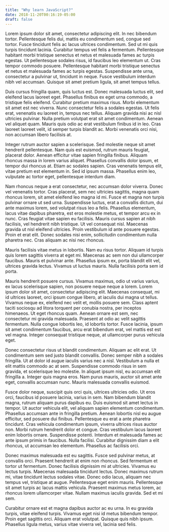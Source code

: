 ```yaml
---
title: "Why learn JavaScript?"
date: 2018-11-20T00:16:19-05:00
draft: false
---
```


Lorem ipsum dolor sit amet, consectetur adipiscing elit. In nec bibendum tortor. Pellentesque felis dui, mattis eu condimentum sed, congue sed tortor. Fusce tincidunt felis ac lacus ultrices condimentum. Sed ut mi quis turpis tincidunt lacinia. Curabitur tempus vel felis a fermentum. Pellentesque habitant morbi tristique senectus et netus et malesuada fames ac turpis egestas. Ut pellentesque sodales risus, id faucibus leo elementum ut. Cras tempor commodo posuere. Pellentesque habitant morbi tristique senectus et netus et malesuada fames ac turpis egestas. Suspendisse ante urna, consectetur a pulvinar ut, tincidunt in neque. Fusce vestibulum interdum nibh vel accumsan. Quisque sit amet pretium ligula, sit amet tempus tellus.

Duis cursus fringilla quam, quis luctus est. Donec malesuada luctus elit, sed eleifend lacus laoreet eget. Phasellus finibus ex eget urna commodo, a tristique felis eleifend. Curabitur pretium maximus risus. Morbi elementum sit amet est nec viverra. Nunc consectetur felis a sodales egestas. Ut felis erat, venenatis eu laoreet in, tempus nec tellus. Aliquam gravida nisi ac nisl ultricies pulvinar. Nulla pretium volutpat erat sit amet condimentum. Aenean vel aliquet quam. Mauris quis odio ac erat vestibulum finibus id in leo. Cras laoreet laoreet velit, id semper turpis blandit ac. Morbi venenatis orci nisi, non accumsan libero facilisis at.

Integer rutrum auctor sapien a scelerisque. Sed molestie neque sit amet hendrerit pellentesque. Nam quis est euismod, rutrum mauris feugiat, placerat dolor. Aenean efficitur vitae sapien fringilla finibus. Aliquam rhoncus massa in lorem varius aliquet. Phasellus convallis dolor ipsum, et tempor dui rhoncus at. Etiam ac sodales sapien. Cras venenatis tempus elit, vitae pretium est elementum in. Sed id ipsum massa. Phasellus enim leo, vulputate ac tortor eget, pellentesque interdum diam.

Nam rhoncus neque a erat consectetur, nec accumsan dolor viverra. Donec vel venenatis tortor. Cras placerat, sem nec ultricies sagittis, magna quam rhoncus lorem, sit amet eleifend leo magna id mi. Fusce et magna non turpis pulvinar ornare ut sed urna. Suspendisse luctus, erat a convallis dictum, dui ante maximus lorem, sed volutpat risus leo a felis. Phasellus elementum, lacus vitae dapibus pharetra, est eros molestie metus, et tempor arcu ex in nunc. Cras feugiat vitae sapien eu facilisis. Mauris cursus sapien at nibh facilisis, vel hendrerit nibh tristique. Ut vel consequat nisl. Maecenas gravida ut nisl eleifend ultricies. Proin vestibulum id ante posuere egestas. Proin et erat elit. Donec sodales nisi enim, sollicitudin condimentum nulla pharetra nec. Cras aliquam ac nisi nec rhoncus.

Mauris facilisis vitae metus in lobortis. Nam eu risus tortor. Aliquam id turpis quis lorem sagittis viverra at eget mi. Maecenas ac sem non dui ullamcorper faucibus. Mauris et pulvinar ante. Phasellus ipsum ex, porta blandit elit vel, ultrices gravida lectus. Vivamus ut luctus mauris. Nulla facilisis porta sem id porta.

Mauris hendrerit posuere cursus. Vivamus maximus, odio ut varius varius, ex lacus scelerisque sapien, non posuere neque neque a lorem. Lorem ipsum dolor sit amet, consectetur adipiscing elit. Maecenas consequat, mi id ultrices laoreet, orci ipsum congue libero, at iaculis dui magna ut tellus. Vivamus neque ex, eleifend nec velit et, mollis posuere sem. Class aptent taciti sociosqu ad litora torquent per conubia nostra, per inceptos himenaeos. Ut eget rhoncus quam. Aenean ornare est sem, nec consectetur mi gravida malesuada. Praesent at odio ac velit sagittis fermentum. Nulla congue lobortis leo, id lobortis tortor. Fusce lacinia, ipsum sit amet condimentum faucibus, arcu erat bibendum erat, vel mattis est est vel magna. Integer consequat tristique neque, at ullamcorper purus vehicula eget.

Donec consectetur risus ut blandit condimentum. Aliquam ac elit erat. Ut condimentum sem sed justo blandit convallis. Donec semper nibh a sodales fringilla. Ut at dolor id augue iaculis varius nec a nisl. Vestibulum a nulla et elit mattis commodo ac at sem. Suspendisse commodo risus in sem gravida, et scelerisque leo molestie. In aliquet ipsum nisl, eu accumsan elit fringilla a. Integer quis magna eros. Nam purus mauris, auctor sit amet ante eget, convallis accumsan nunc. Mauris malesuada convallis euismod.

Fusce dolor neque, suscipit quis orci quis, ultrices ultricies odio. Ut eros orci, faucibus id posuere lacinia, varius in sem. Nam bibendum blandit magna, rutrum aliquam purus dapibus eu. Duis euismod sit amet lectus in tempor. Ut auctor vehicula elit, vel aliquam sapien elementum condimentum. Phasellus accumsan ante in fringilla pretium. Aenean lobortis nisl eu augue efficitur, sed posuere dui finibus. Pellentesque eu erat a ante pharetra tincidunt. Cras vehicula condimentum ipsum, viverra ultrices risus auctor non. Morbi rutrum hendrerit dolor et congue. Cras vestibulum lacus laoreet enim lobortis ornare. Suspendisse potenti. Interdum et malesuada fames ac ante ipsum primis in faucibus. Nulla facilisi. Curabitur dignissim diam a elit rhoncus, ut accumsan leo elementum. Phasellus ac facilisis orci.

Donec maximus malesuada est eu sagittis. Fusce sed pulvinar metus, at convallis orci. Praesent hendrerit at enim non rhoncus. Sed fermentum et tortor ut fermentum. Donec facilisis dignissim mi at ultricies. Vivamus eu lectus turpis. Maecenas malesuada tincidunt lectus. Donec maximus rutrum mi, vitae tincidunt lectus sodales vitae. Donec odio lacus, aliquam nec tempus vel, tristique at augue. Pellentesque eget enim mauris. Pellentesque sit amet turpis ac lacus mattis vehicula. Praesent maximus metus lorem, ac rhoncus lorem ullamcorper vitae. Nullam maximus iaculis gravida. Sed et mi sem.

Curabitur ornare est et magna dapibus auctor ac eu urna. In eu gravida turpis, vitae eleifend turpis. Vivamus eget nisi id metus bibendum tempor. Proin eget sagittis orci. Aliquam erat volutpat. Quisque quis nibh ipsum. Phasellus ligula metus, varius vitae viverra vel, lacinia sed felis.